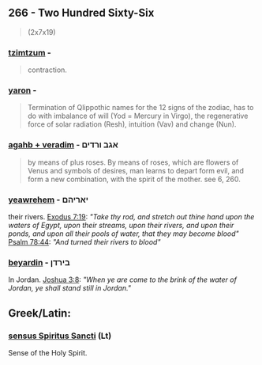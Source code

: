 ## 266 - Two Hundred Sixty-Six
> (2x7x19)

### [tzimtzum](/keys/TzMTzVM) - 
> contraction.

### [yaron](/keys/IRVN) - 
> Termination of Qlippothic names for the 12 signs of the zodiac, has to do with imbalance of will (Yod = Mercury in Virgo), the regenerative force of solar radiation (Resh), intuition (Vav) and change (Nun).

### [agahb + veradim](/keys/AGB.VRDIM) - אגב ורדים
> by means of plus roses. By means of roses, which are flowers of Venus and symbols of desires, man learns to depart form evil, and form a new combination, with the spirit of the mother. see 6, 260.

### [yeawrehem](/keys/IARIHM) - יאריהם
their rivers. [Exodus 7:19](http://biblehub.com/exodus/7-19.htm): *"Take thy rod, and stretch out thine hand upon the waters of Egypt, upon their streams, upon their rivers, and upon their ponds, and upon all their pools of water, that they may become blood"* [Psalm 78:44](http://biblehub.com/psalms/78-44.htm): *"And turned their rivers to blood"*

### [beyardin](/keys/BIRDN) - בירדן
In Jordan. [Joshua 3:8](http://biblehub.com/joshua/3-8.htm): *"When ye are come to the brink of the water of Jordan, ye shall stand still in Jordan."*

## Greek/Latin:

### [sensus Spiritus Sancti](/latin?word=sensus+spiritus+sancti) (Lt)
Sense of the Holy Spirit.